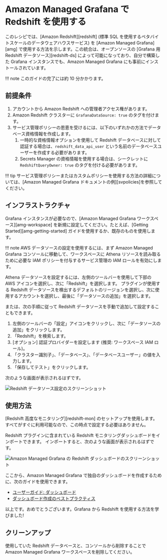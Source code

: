 # Amazon Managed Grafana で Redshift を使用する

このレシピでは、[Amazon Redshift][redshift] (標準 SQL を使用するペタバイトスケールのデータウェアハウスサービス) を [Amazon Managed Grafana][amg] で使用する方法を示します。この統合は、オープンソースの [Grafana 用 Redshift データソース][redshift-ds] によって可能になっており、自分で構築した Grafana インスタンスでも、Amazon Managed Grafana にも事前にインストールされています。

!!! note
    このガイドの完了には約 10 分かかります。

## 前提条件

1. アカウントから Amazon Redshift への管理者アクセス権があります。
2. Amazon Redshift クラスターに `GrafanaDataSource: true` のタグを付けます。
3. サービス管理ポリシーの恩恵を受けるには、以下のいずれかの方法でデータベース資格情報を作成します。
   1. 一時的な資格情報オプションを使用して Redshift データベースに対して認証する場合は、`redshift_data_api_user` という名前のデータベースユーザーを作成する必要があります。
   2. Secrets Manager の資格情報を使用する場合は、シークレットに `RedshiftQueryOwner: true` のタグを付ける必要があります。

!!! tip
    サービス管理ポリシーまたはカスタムポリシーを使用する方法の詳細については、[Amazon Managed Grafana ドキュメントの例][svpolicies]を参照してください。

## インフラストラクチャ

Grafana インスタンスが必要なので、[Amazon Managed Grafana ワークスペース][amg-workspace] を新規に設定してください。たとえば、[Getting Started][amg-getting-started] ガイドを使用するか、既存のものを使用します。

!!! note
    AWS データソースの設定を使用するには、まず Amazon Managed Grafana コンソールに移動して、ワークスペースに Athena リソースを読み取るために必要な IAM ポリシーを付与するサービス管理の IAM ロールを有効にします。


Athena データソースを設定するには、左側のツールバーを使用して下部の AWS アイコンを選択し、次に「Redshift」を選択します。
プラグインが使用する Redshift データソースを検出するデフォルトのリージョンを選択し、次に使用するアカウントを選択し、最後に「データソースの追加」を選択します。

または、次の手順に従って Redshift データソースを手動で追加して設定することもできます。

1. 左側のツールバーの「設定」アイコンをクリックし、次に「データソースの追加」をクリックします。
2. 「Redshift」を検索します。
3. [オプション] 認証プロバイダーを設定します (推奨: ワークスペース IAM ロール)。
4. 「クラスター識別子」、「データベース」、「データベースユーザー」の値を入力します。
5. 「保存してテスト」をクリックします。

次のような画面が表示されるはずです。

![Redshift データソース設定のスクリーンショット](../images/amg-plugin-redshift-ds.png)

## 使用方法
[Redshift 高度なモニタリング][redshift-mon] のセットアップを使用します。
すべてがすぐに利用可能なので、この時点で設定する必要はありません。

Redshift プラグインに含まれている Redshift モニタリングダッシュボードをインポートできます。
インポートすると、次のような画面が表示されるはずです。

![Amazon Managed Grafana の Redshift ダッシュボードのスクリーンショット](../images/amg-redshift-mon-dashboard.png)

ここから、Amazon Managed Grafana で独自のダッシュボードを作成するために、次のガイドを使用できます。

* [ユーザーガイド: ダッシュボード](https://docs.aws.amazon.com/ja_jp/grafana/latest/userguide/dashboard-overview.html)
* [ダッシュボード作成のベストプラクティス](https://grafana.com/docs/grafana/latest/best-practices/best-practices-for-creating-dashboards/)

以上です。おめでとうございます。Grafana から Redshift を使用する方法を学びました!

## クリーンアップ

使用していた Redshift データベースと、コンソールから削除することで Amazon Managed Grafana ワークスペースを削除してください。
